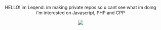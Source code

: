 
<p align="center">
 HELLO! im Leqend. im making private repos so u cant see what im doing<br>i'm interested on Javascript, PHP and CPP
</p>

<p align="center">
  <img src="https://discord.c99.nl/widget/theme-2/852584345998065704.png">
</p>
